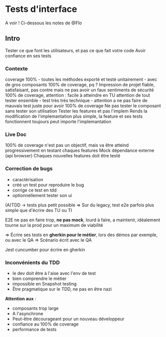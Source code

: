 # Tests d'interface

A voir ! Ci-dessous les notes de @Flo

## Intro 

Tester ce que font les utilisateurs, et pas ce que fait votre code
Avoir confiance en ses tests

### Contexte   
coverage 100% - toutes les méthodes exporté et testé unitairement - avec de gros composants
100% de coverage, pq ? Impression de projet fiable, satisfaisant, pas contre mais ne pas avoir un faux sentiments de sécurité
100% de coverage, attention : facile à atteindre en TU attention de tout tester ensemble - test très très technique - attention a ne pas faire de mauvais test juste pour avoir 100% de coverage
Ne pas tester le composant sans tester son utilisation
Tester les features et pas l'implem
Rends la modification de l'implemantation plus simple, la feature et ses tests fonctionnent toujours peut importe l'implemantation

### Live Doc  
100% de coverage n'est pas un objectif, mais va être atteind progressivement en testant chaques features
Mock dépendance externe (api browser)
Chaques nouvelles features doit être testé

### Correction de bugs
- caractérisation
- créé un test pour reproduire le bug
- corrige ce test en tdd
- optionnellement tester son ui

(A)TDD -> tests plus petit possible
=> Sur du legacy, test e2e parfois plus simple que d'écrire des TU ou TI

E2E ne pas en faire trop, **ne pas mock**, lourd à faire, a maintenir, idéalement tourne sur la prod pour un maximum de viabilité

=> Écrire ses tests en **gherkin pour le métier**, lors des démos par exemple, ou avec le QA
=> Scénario écrit avec le QA
  
Jest cuncumber pour écrire en gherkin

### Inconvénients du TDD
- le dev doit être à l'aise avec l'env de test
- bien comprendre le métier
- impossible en Snapshot testing 
- Être pragmatique sur le TDD, ne pas en être nazi
  
**Attention aux** :
  - composants trop large
  - A l'asynchrone
  - Peut-être décourageant pour un nouveau développeur
  - confiance au 100% de coverage
  - performance de tests
